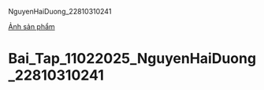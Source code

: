 NguyenHaiDuong_22810310241<br>

[Ảnh sản phẩm](/anh.jpg)

# Bai_Tap_11022025_NguyenHaiDuong_22810310241
